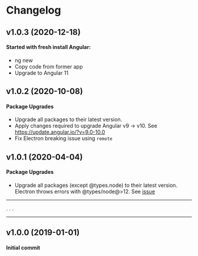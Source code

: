 # Changelog

## v1.0.3 (2020-12-18)
#### Started with fresh install Angular:
- ng new
- Copy code from former app
- Upgrade to Angular 11

## v1.0.2 (2020-10-08)

#### Package Upgrades
- Upgrade all packages to their latest version.
- Apply changes required to upgrade Angular v9 -> v10. See https://update.angular.io/?v=9.0-10.0
- Fix Electron breaking issue using `remote`

## v1.0.1 (2020-04-04)

#### Package Upgrades
- Upgrade all packages (except @types.node) to their latest version.
Electron throws errors with @types/node@>12. See [issue](https://github.com/DefinitelyTyped/DefinitelyTyped/issues/10977)
---
.
.
.

---
## v1.0.0 (2019-01-01)

#### Initial commit

